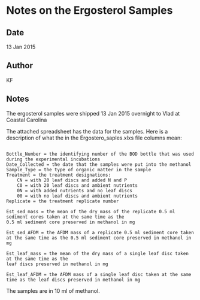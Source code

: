 # Notes on the Ergosterol Samples

## Date

13 Jan 2015

## Author

KF

## Notes

The ergosterol samples were shipped 13 Jan 2015 overnight to Vlad at Coastal Carolina

The attached spreadsheet has the data for the samples.  Here is a description of what the in the Ergostero_saples.xlxs file columns mean:

~~~~

Bottle_Number = the identifying number of the BOD bottle that was used during the experimental incubations
Date_Collected = the date that the samples were put into the methanol
Sample_Type = the type of organic matter in the sample
Treatment = the treatment designations:
    CN = with 20 leaf discs and added N and P
    C0 = with 20 leaf discs and ambient nutrients
    0N = with added nutrients and no leaf discs
    00 = with no leaf discs and ambient nutrients
Replicate = the treatment replicate number

Est_sed_mass = the mean of the dry mass of the replicate 0.5 ml sediment cores taken at the same time as the
0.5 ml sediment core preserved in methanol in mg

Est_sed_AFDM = the AFDM mass of a replicate 0.5 ml sediment core taken at the same time as the 0.5 ml sediment core preserved in methanol in mg

Est_leaf_mass = the mean of the dry mass of a single leaf disc taken at the same time as the
leaf discs preserved in methanol in mg

Est_leaf_AFDM = the AFDM mass of a single leaf disc taken at the same time as the leaf discs preserved in methanol in mg

~~~~

The samples are in 10 ml of methanol.
